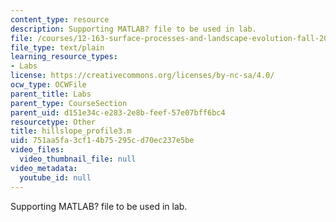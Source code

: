 ```yaml
---
content_type: resource
description: Supporting MATLAB? file to be used in lab.
file: /courses/12-163-surface-processes-and-landscape-evolution-fall-2004/751aa5fa3cf14b75295cd70ec237e5be_hillslope_profile3.m
file_type: text/plain
learning_resource_types:
- Labs
license: https://creativecommons.org/licenses/by-nc-sa/4.0/
ocw_type: OCWFile
parent_title: Labs
parent_type: CourseSection
parent_uid: d151e34c-e283-2e8b-feef-57e07bff6bc4
resourcetype: Other
title: hillslope_profile3.m
uid: 751aa5fa-3cf1-4b75-295c-d70ec237e5be
video_files:
  video_thumbnail_file: null
video_metadata:
  youtube_id: null
---
```

Supporting MATLAB? file to be used in lab.